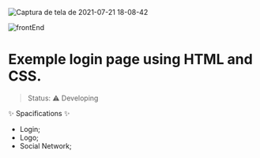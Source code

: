 ![Captura de tela de 2021-07-21 18-08-42](https://user-images.githubusercontent.com/61557867/126560988-739cefd8-54d0-4078-a4e4-d5008a093575.png)


![frontEnd](https://user-images.githubusercontent.com/61557867/118275949-745c4000-b49d-11eb-8786-3e3fc32d768e.GIF)



# Exemple login page using HTML and CSS.

> Status: ⚠️ Developing

:sparkles: Spacifications :sparkles:

* Login;
* Logo;
* Social Network; 
